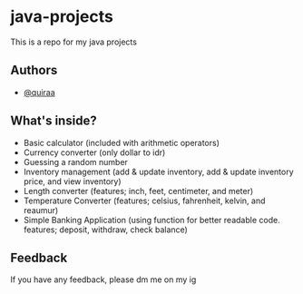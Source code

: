
# java-projects

This is a repo for my java projects

## Authors

- [@quiraa](https://www.github.com/quiraa)


## What's inside?

- Basic calculator (included with arithmetic operators)
- Currency converter (only dollar to idr)
- Guessing a random number 
- Inventory management (add & update inventory, add & update inventory price, and view inventory)
- Length converter (features; inch, feet, centimeter, and meter)
- Temperature Converter (features; celsius, fahrenheit, kelvin, and reaumur)
- Simple Banking Application (using function for better readable code. features; deposit, withdraw, check balance)

## Feedback

If you have any feedback, please dm me on my ig
